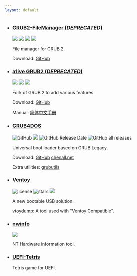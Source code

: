 ```yaml
---
layout: default
---
```


- ### [GRUB2-FileManager (*DEPRECATED*)](https://github.com/a1ive/grub2-filemanager)

  ![](https://img.shields.io/github/license/a1ive/grub2-filemanager) ![](https://img.shields.io/github/stars/a1ive/grub2-filemanager) ![](https://badges.crowdin.net/grub2-filemanager/localized.svg) ![](https://img.shields.io/github/downloads/a1ive/grub2-filemanager/total)

  File manager for GRUB 2.

  Download: [GitHub](https://github.com/a1ive/grub2-filemanager/releases) 

- ### [a1ive GRUB2 (*DEPRECATED*)](https://github.com/a1ive/grub)

  ![](https://img.shields.io/github/license/a1ive/grub) ![](https://img.shields.io/github/stars/a1ive/grub) ![](https://img.shields.io/github/downloads/a1ive/grub/total)

  Fork of GRUB 2 to add various features. 

  Download: [GitHub](https://github.com/a1ive/grub/releases/tag/latest) 

  Manual: [简体中文手册](./grub2_zh.html) 

- ### [GRUB4DOS](https://github.com/chenall/grub4dos)

  ![GitHub](https://img.shields.io/github/license/chenall/grub4dos) ![](https://img.shields.io/github/stars/chenall/grub4dos) ![GitHub Release Date](https://img.shields.io/github/release-date/chenall/grub4dos) ![GitHub all releases](https://img.shields.io/github/downloads/chenall/grub4dos/total)

  Universal boot loader based on GRUB Legacy.

  Download: [GitHub](https://github.com/chenall/grub4dos/releases) [chenall.net](http://grub4dos.chenall.net/)

  Extra utilities: [grubutils](https://github.com/chenall/grubutils)

- ### [Ventoy](https://github.com/ventoy/Ventoy)

  ![license](https://img.shields.io/github/license/ventoy/Ventoy) ![stars](https://img.shields.io/github/stars/ventoy/Ventoy) ![](https://img.shields.io/github/downloads/ventoy/Ventoy/total.svg)

  A new bootable USB solution.

  [vtoydump](https://github.com/ventoy/vtoydump): A tool used with "Ventoy Compatible".

- ### [nwinfo](https://github.com/a1ive/nwinfo)

  ![](https://img.shields.io/github/license/a1ive/nwinfo) 

  NT Hardware information tool.

- ### [UEFI-Tetris](https://github.com/a1ive/uefi-tetris)

  Tetris game for UEFI.

